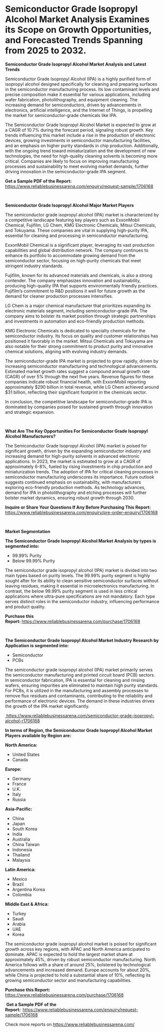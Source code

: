<p><h1>Semiconductor Grade Isopropyl Alcohol Market Analysis Examines its Scope on Growth Opportunities, and Forecasted Trends Spanning from 2025 to 2032.</h1></p><p><strong>Semiconductor Grade Isopropyl Alcohol Market Analysis and Latest Trends</strong></p>
<p><p>Semiconductor Grade Isopropyl Alcohol (IPA) is a highly purified form of isopropyl alcohol designed specifically for cleaning and preparing surfaces in the semiconductor manufacturing process. Its low contaminant levels and precise composition make it essential for various applications, including wafer fabrication, photolithography, and equipment cleaning. The increasing demand for semiconductors, driven by advancements in electronics, artificial intelligence, and the Internet of Things, is propelling the market for semiconductor-grade chemicals like IPA.</p><p>The Semiconductor Grade Isopropyl Alcohol Market is expected to grow at a CAGR of 10.7% during the forecast period, signaling robust growth. Key trends influencing this market include a rise in the production of electronic devices, growing investments in semiconductor manufacturing facilities, and an emphasis on higher purity standards in chip production. Additionally, with the ongoing trend toward miniaturization and the development of new technologies, the need for high-quality cleaning solvents is becoming more critical. Companies are likely to focus on improving manufacturing processes and sustainability to meet evolving market demands, further driving innovation in the semiconductor-grade IPA segment.</p></p>
<p><strong>Get a Sample PDF of the Report:&nbsp;</strong> <a href="https://www.reliablebusinessarena.com/enquiry/request-sample/1706168?utm_campaign=2939&utm_medium=2&utm_source=Github&utm_content=ia&utm_term=27032025&utm_id=semiconductor-grade-isopropyl-alcohol">https://www.reliablebusinessarena.com/enquiry/request-sample/1706168</a></p>
<p>&nbsp;</p>
<p><strong>Semiconductor Grade Isopropyl Alcohol Major Market Players</strong></p>
<p><p>The semiconductor grade isopropyl alcohol (IPA) market is characterized by a competitive landscape featuring key players such as ExxonMobil Chemical, Fujifilm, LG Chem, KMG Electronic Chemicals, Mitsui Chemicals, and Tokuyama. These companies are vital in supplying high-purity IPA, essential for cleaning and processing in semiconductor manufacturing.</p><p>ExxonMobil Chemical is a significant player, leveraging its vast production capabilities and global distribution network. The company continues to enhance its portfolio to accommodate growing demand from the semiconductor sector, focusing on high-purity chemicals that meet stringent industry standards.</p><p>Fujifilm, known for its advanced materials and chemicals, is also a strong contender. The company emphasizes innovation and sustainability, producing high-quality IPA that supports environmentally friendly practices. Fujifilm’s commitment to R&D positions it well for future growth as the demand for cleaner production processes intensifies.</p><p>LG Chem is a major chemical manufacturer that prioritizes expanding its electronic materials segment, including semiconductor-grade IPA. The company aims to bolster its market position through strategic partnerships and investments in automation and eco-friendly production methods.</p><p>KMG Electronic Chemicals is dedicated to specialty chemicals for the semiconductor industry. Its focus on quality and customer relationships has positioned it favorably in the market. Mitsui Chemicals and Tokuyama are also notable for their strong commitment to product purity and innovative chemical solutions, aligning with evolving industry demands.</p><p>The semiconductor-grade IPA market is projected to grow rapidly, driven by increasing semiconductor manufacturing and technological advancements. Estimated market growth rates suggest a compound annual growth rate (CAGR) of over 5% through the next five years. Revenue figures for these companies indicate robust financial health, with ExxonMobil reporting approximately $290 billion in total revenue, while LG Chem achieved around $31 billion, reflecting their significant footprint in the chemicals sector. </p><p>In conclusion, the competitive landscape for semiconductor-grade IPA is dominated by companies poised for sustained growth through innovation and strategic expansion.</p></p>
<p>&nbsp;</p>
<p><strong>What Are The Key Opportunities For Semiconductor Grade Isopropyl Alcohol Manufacturers?</strong></p>
<p><p>The Semiconductor Grade Isopropyl Alcohol (IPA) market is poised for significant growth, driven by the expanding semiconductor industry and increasing demand for high-purity solvents in advanced electronic applications. In 2023, the market is estimated to grow at a CAGR of approximately 6-8%, fueled by rising investments in chip production and miniaturization trends. The adoption of IPA for critical cleaning processes in semiconductor manufacturing underscores its importance. Future outlook suggests continued emphasis on sustainability, with manufacturers exploring eco-friendly production methods. As technology advances, demand for IPA in photolithography and etching processes will further bolster market dynamics, ensuring robust growth through 2030.</p></p>
<p><strong>Inquire or Share Your Questions If Any Before Purchasing This Report:</strong> <a href="https://www.reliablebusinessarena.com/enquiry/pre-order-enquiry/1706168?utm_campaign=2939&utm_medium=2&utm_source=Github&utm_content=ia&utm_term=27032025&utm_id=semiconductor-grade-isopropyl-alcohol">https://www.reliablebusinessarena.com/enquiry/pre-order-enquiry/1706168</a></p>
<p>&nbsp;</p>
<p><strong>Market Segmentation</strong></p>
<p><strong>The Semiconductor Grade Isopropyl Alcohol Market Analysis by types is segmented into:</strong></p>
<p><ul><li>99.99% Purity</li><li>Below 99.99% Purity</li></ul></p>
<p><p>The semiconductor grade isopropyl alcohol (IPA) market is divided into two main types based on purity levels. The 99.99% purity segment is highly sought after for its ability to clean sensitive semiconductor surfaces without leaving residues, making it essential in microelectronics manufacturing. In contrast, the below 99.99% purity segment is used in less critical applications where ultra-pure specifications are not mandatory. Each type serves distinct roles in the semiconductor industry, influencing performance and product quality.</p></p>
<p><strong>Purchase this Report:&nbsp;</strong><a href="https://www.reliablebusinessarena.com/purchase/1706168?utm_campaign=2939&utm_medium=2&utm_source=Github&utm_content=ia&utm_term=27032025&utm_id=semiconductor-grade-isopropyl-alcohol">https://www.reliablebusinessarena.com/purchase/1706168</a></p>
<p>&nbsp;</p>
<p><strong>The Semiconductor Grade Isopropyl Alcohol Market Industry Research by Application is segmented into:</strong></p>
<p><ul><li>Semiconductor</li><li>PCBs</li></ul></p>
<p><p>The semiconductor grade isopropyl alcohol (IPA) market primarily serves the semiconductor manufacturing and printed circuit board (PCB) sectors. In semiconductor fabrication, IPA is essential for cleaning and rinsing wafers, ensuring impurities are eliminated to maintain high purity standards. For PCBs, it is utilized in the manufacturing and assembly processes to remove flux residues and contaminants, contributing to the reliability and performance of electronic devices. The demand in these industries drives the growth of the IPA market significantly.</p></p>
<p><a href="https://www.reliablebusinessarena.com/semiconductor-grade-isopropyl-alcohol-r1706168?utm_campaign=2939&utm_medium=2&utm_source=Github&utm_content=ia&utm_term=27032025&utm_id=semiconductor-grade-isopropyl-alcohol">&nbsp;https://www.reliablebusinessarena.com/semiconductor-grade-isopropyl-alcohol-r1706168</a></p>
<p><strong>In terms of Region, the Semiconductor Grade Isopropyl Alcohol Market Players available by Region are:</strong></p>
<p>
    <p> <strong> North America: </strong>
        <ul>
            <li>United States</li>
            <li>Canada</li>
        </ul>
        </p> 
    <p> <strong> Europe: </strong>
        <ul>
            <li>Germany</li>
            <li>France</li>
            <li>U.K.</li>
            <li>Italy</li>
            <li>Russia</li>
        </ul>
        </p> 
    <p> <strong> Asia-Pacific: </strong>
        <ul>
            <li>China</li>
            <li>Japan</li>
            <li>South Korea</li>
            <li>India</li>
            <li>Australia</li>
            <li>China Taiwan</li>
            <li>Indonesia</li>
            <li>Thailand</li>
            <li>Malaysia</li>
        </ul>
        </p> 
    <p> <strong> Latin America: </strong>
        <ul>
            <li>Mexico</li>
            <li>Brazil</li>
            <li>Argentina Korea</li>
            <li>Colombia</li>
        </ul>
        </p> 
    <p> <strong> Middle East & Africa: </strong>
        <ul>
            <li>Turkey</li>
            <li>Saudi</li>
            <li>Arabia</li>
            <li>UAE</li>
            <li>Korea</li>
        </ul>
    </p>
    </p>
<p><p>The semiconductor grade isopropyl alcohol market is poised for significant growth across key regions, with APAC and North America anticipated to dominate. APAC is expected to hold the largest market share at approximately 45%, driven by robust semiconductor manufacturing. North America follows with a share of around 25%, bolstered by technological advancements and increased demand. Europe accounts for about 20%, while China is projected to hold a substantial share of 10%, reflecting its growing semiconductor sector and manufacturing capabilities.</p></p>
<p><strong>Purchase this Report: </strong><a href="https://www.reliablebusinessarena.com/purchase/1706168?utm_campaign=2939&utm_medium=2&utm_source=Github&utm_content=ia&utm_term=27032025&utm_id=semiconductor-grade-isopropyl-alcohol">https://www.reliablebusinessarena.com/purchase/1706168</a></p>
<p>&nbsp;<strong>Get a Sample PDF of the Report:&nbsp;&nbsp;</strong><a href="https://www.reliablebusinessarena.com/enquiry/request-sample/1706168?utm_campaign=2939&utm_medium=2&utm_source=Github&utm_content=ia&utm_term=27032025&utm_id=semiconductor-grade-isopropyl-alcohol">https://www.reliablebusinessarena.com/enquiry/request-sample/1706168</a></p>
<p><strong></strong></p>
<p>Check more reports on <a href="https://www.reliablebusinessarena.com/?utm_campaign=2939&utm_medium=2&utm_source=Github&utm_content=ia&utm_term=27032025&utm_id=semiconductor-grade-isopropyl-alcohol">https://www.reliablebusinessarena.com/</a></p>